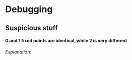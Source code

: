# Debugging

## Suspicious stuff

#### 0 and 1 fixed points are identical, while 2 is very different
*Explanation:* 
